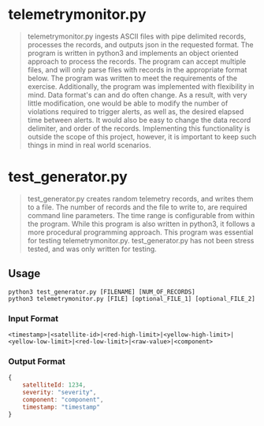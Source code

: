 # telemetrymonitor.py

> telemetrymonitor.py ingests ASCII files with pipe delimited records, processes the records, and outputs json in the requested format. The program is written in python3
and implements an object oriented approach to process the records. The program can accept multiple files, and will only parse files with records in the appropriate
format below. The program was written to meet the requirements of the exercise. Additionally, the program was implemented with flexibility in mind. Data format's
can and do often change. As a result, with very little modification, one would be able to modify the number of violations required to trigger alerts, as well as, the desired elapsed time between alerts. It would also be easy to change the data record delimiter, and order of the records. Implementing this functionality is outside
the scope of this project, however, it is important to keep such things in mind in real world scenarios.

# test_generator.py

> test_generator.py creates random telemetry records, and writes them to a file. The number of records and the file to write to, are required command line parameters.
The time range is configurable from within the program.  While this program is also written in python3, it follows a more procedural programming approach.  This program was essential for testing telemetrymonitor.py. test_generator.py has not been stress tested, and was only written for testing.

## Usage
```
python3 test_generator.py [FILENAME] [NUM_OF_RECORDS]
python3 telemetrymonitor.py [FILE] [optional_FILE_1] [optional_FILE_2]
```

### Input Format
```
<timestamp>|<satellite-id>|<red-high-limit>|<yellow-high-limit>|<yellow-low-limit>|<red-low-limit>|<raw-value>|<component>
```
### Output Format

```javascript
{
    satelliteId: 1234,
    severity: "severity",
    component: "component",
    timestamp: "timestamp"
}
```

